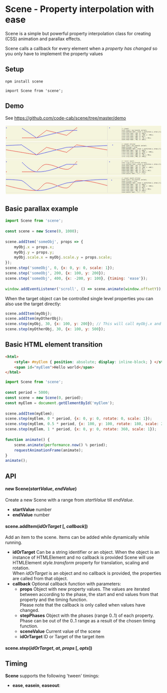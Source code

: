 Scene - Property interpolation with ease
===

Scene is a simple but powerful property interpolation class for creating (CSS) animation and parallax effects.

Scene calls a callback for every element when a _property has changed_ so you only have to implement the 
property values

## Setup

```
npm install scene
```

```
import Scene from 'scene';
```

## Demo

See https://github.com/code-cab/scene/tree/master/demo

![Demo screenshot](https://github.com/code-cab/scene/raw/master/demo/screenshot.jpg)

## Basic parallax example
```js
import Scene from 'scene';

const scene = new Scene(0, 1000);

scene.addItem('someObj', props => {
    myObj.x = props.x;
    myObj.y = props.y;
    myObj.scale.x = myObj.scale.y = props.scale;
});
scene.step('someObj', 0, {x: 0, y: 0, scale: 1});
scene.step('someObj', 200, {x: 100, y: 200});
scene.step('someObj', 400, {x: -200, y: 100}, {timing: 'ease'});

window.addEventListener('scroll', () => scene.animate(window.offsetY));
```

When the target object can be controlled single level properties you can also use the target directly:

```js
scene.addItem(myObj);
scene.addItem(myOtherObj);
scene.step(myObj, 30, {x: 100, y: 200}); // This will call myObj.x and myObj.y
scene.step(myOtherObj, 30, {x: 100, y: 500});
```

## Basic HTML element transition


```html
<html>
    <style> #myElem { position: absolute; display: inline-block; } </style>
    <span id="myElem">Hello world</span>
</html>
```

```js
import Scene from 'scene';

const period = 5000;
const scene = new Scene(0, period);
const myElem = document.getElementById('myElem');

scene.addItem(myElem);
scene.step(myElem, 0 * period, {x: 0, y: 0, rotate: 0, scale: 1});
scene.step(myElem, 0.5 * period, {x: 100, y: 100, rotate: 180, scale: 2});
scene.step(myElem, 1 * period, {x: 0, y: 0, rotate: 360, scale: 1});

function animate() {
    scene.animate(performance.now() % period);
    requestAnimationFrame(animate);
}
animate();
```



## API

#### new Scene(_startValue_, _endValue_)
Create a new Scene with a range from _startValue_ till _endValue_.

- __startValue__ number
- __endValue__ number


#### scene.addItem(_idOrTarget_ [, _callback_])
Add an item to the scene. Items can be added while dynamically while running.

* __idOrTarget__ Can be a string identifier or an object. When the object is an
instance of HTMLElement and no callback is provided Scene will use HTMLElement 
_style.transform_ property for translation, scaling and rotation.   
When _idOrTarget_ is an object and no callback is provided, the properties
are called from that object.
* __callback__ Optional callback function with parameters:
    - __props__ Object with new property values. The values are iterated 
    between according to the phase, the start and end values from that property
    and the timing function.  
    Please note that the callback is only called when values have changed. 
    - __stepPhases__ Object with the phases (range 0..1) of each property. Phase 
    can be out of the 0..1 range as a result of the chosen timing function.
    - __sceneValue__ Current value of the scene
    - __idOrTarget__ ID or Target of the target item

#### scene.step(_idOrTarget_, _at_, _props_ [, _opts_])


## Timing

__Scene__ supports the following 'tween' timings:

- __ease__, __easein__, __easeout__: 
